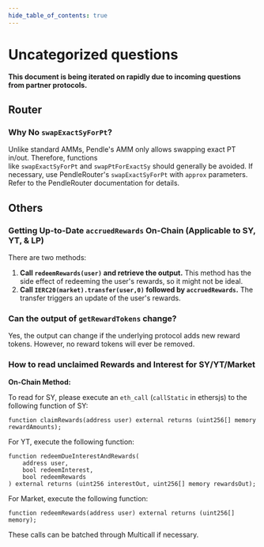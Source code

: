 ```yaml
---
hide_table_of_contents: true
---
```

# Uncategorized questions

**This document is being iterated on rapidly due to incoming questions from partner protocols.** 
## Router

### Why No `swapExactSyForPt`?

Unlike standard AMMs, Pendle's AMM only allows swapping exact PT in/out. Therefore, functions like `swapExactSyForPt` and `swapPtForExactSy` should generally be avoided. If necessary, use PendleRouter's `swapExactSyForPt` with `approx` parameters. Refer to the PendleRouter documentation for details.

## Others

### Getting Up-to-Date `accruedRewards` On-Chain (Applicable to SY, YT, & LP)

There are two methods:

1. **Call `redeemRewards(user)` and retrieve the output.** This method has the side effect of redeeming the user's rewards, so it might not be ideal.
2. **Call `IERC20(market).transfer(user,0)` followed by `accruedRewards`.** The transfer triggers an update of the user's rewards.

### Can the output of `getRewardTokens` change?

Yes, the output can change if the underlying protocol adds new reward tokens. However, no reward tokens will ever be removed.

### How to read unclaimed Rewards and Interest for SY/YT/Market

**On-Chain Method:**

To read for SY, please execute an `eth_call` (`callStatic` in ethersjs) to the following function of SY:

```solidity
function claimRewards(address user) external returns (uint256[] memory rewardAmounts);
```

For YT, execute the following function:

```solidity
function redeemDueInterestAndRewards(
    address user,
    bool redeemInterest,
    bool redeemRewards
) external returns (uint256 interestOut, uint256[] memory rewardsOut);
```

For Market, execute the following function:

```solidity
function redeemRewards(address user) external returns (uint256[] memory);
```

These calls can be batched through Multicall if necessary.

